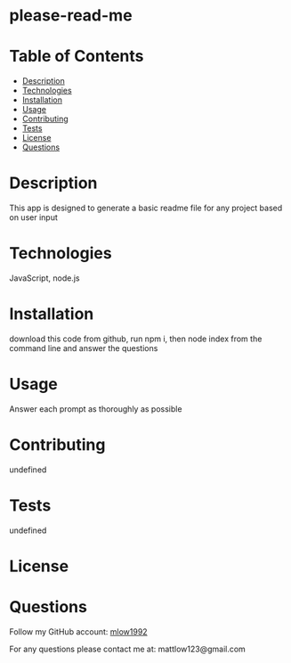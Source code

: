 
# <b>please-read-me</b>


# <b>Table of Contents</b>
- [Description](#description)
- [Technologies](#technologies)
- [Installation](#installation)
- [Usage](#usage)
- [Contributing](#contributing)
- [Tests](#tests)
- [License](#license)
- [Questions](#questions)

# Description
<p>This app is designed to generate a basic readme file for any project based on user input</p>

# Technologies
<p>JavaScript, node.js</p>

# Installation
<p>download this code from github, run npm i, then node index from the command line and answer the questions</p>

# Usage
<p>Answer each prompt as thoroughly as possible</p>

# Contributing
<p>undefined

# Tests
<p>undefined

# License
<p><a href=""></a></p>

# Questions
<p> Follow my GitHub account: <a href="https://github.com/mlow1992">mlow1992</a></p>
<p> For any questions please contact me at: mattlow123@gmail.com</p>

